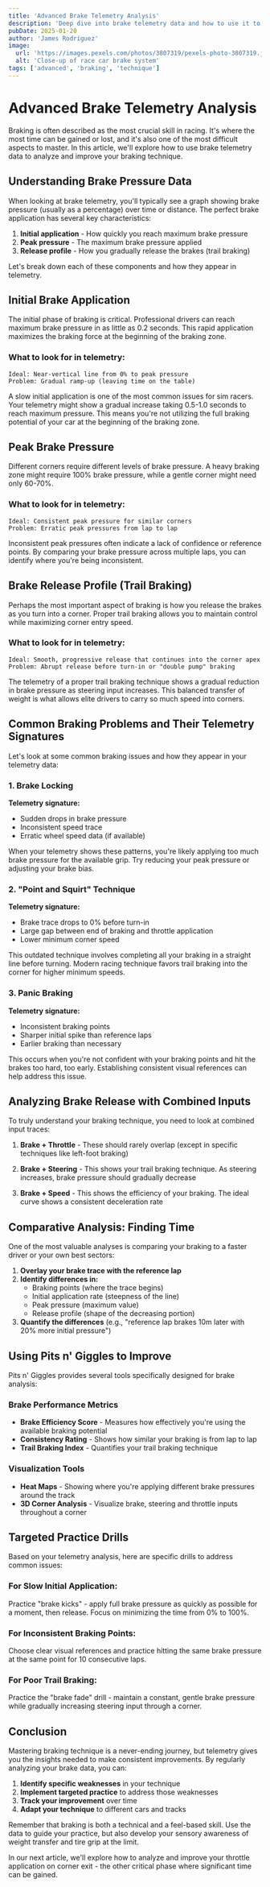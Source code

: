 ```yaml
---
title: 'Advanced Brake Telemetry Analysis'
description: 'Deep dive into brake telemetry data and how to use it to perfect your braking technique in sim racing.'
pubDate: 2025-01-20
author: 'James Rodriguez'
image:
  url: 'https://images.pexels.com/photos/3807319/pexels-photo-3807319.jpeg?auto=compress&cs=tinysrgb&w=1260&h=750&dpr=2'
  alt: 'Close-up of race car brake system'
tags: ['advanced', 'braking', 'technique']
---
```


# Advanced Brake Telemetry Analysis

Braking is often described as the most crucial skill in racing. It's where the most time can be gained or lost, and it's also one of the most difficult aspects to master. In this article, we'll explore how to use brake telemetry data to analyze and improve your braking technique.

## Understanding Brake Pressure Data

When looking at brake telemetry, you'll typically see a graph showing brake pressure (usually as a percentage) over time or distance. The perfect brake application has several key characteristics:

1. **Initial application** - How quickly you reach maximum brake pressure
2. **Peak pressure** - The maximum brake pressure applied
3. **Release profile** - How you gradually release the brakes (trail braking)

Let's break down each of these components and how they appear in telemetry.

## Initial Brake Application

The initial phase of braking is critical. Professional drivers can reach maximum brake pressure in as little as 0.2 seconds. This rapid application maximizes the braking force at the beginning of the braking zone.

### What to look for in telemetry:

```
Ideal: Near-vertical line from 0% to peak pressure
Problem: Gradual ramp-up (leaving time on the table)
```

A slow initial application is one of the most common issues for sim racers. Your telemetry might show a gradual increase taking 0.5-1.0 seconds to reach maximum pressure. This means you're not utilizing the full braking potential of your car at the beginning of the braking zone.

## Peak Brake Pressure

Different corners require different levels of brake pressure. A heavy braking zone might require 100% brake pressure, while a gentle corner might need only 60-70%.

### What to look for in telemetry:

```
Ideal: Consistent peak pressure for similar corners
Problem: Erratic peak pressures from lap to lap
```

Inconsistent peak pressures often indicate a lack of confidence or reference points. By comparing your brake pressure across multiple laps, you can identify where you're being inconsistent.

## Brake Release Profile (Trail Braking)

Perhaps the most important aspect of braking is how you release the brakes as you turn into a corner. Proper trail braking allows you to maintain control while maximizing corner entry speed.

### What to look for in telemetry:

```
Ideal: Smooth, progressive release that continues into the corner apex
Problem: Abrupt release before turn-in or "double pump" braking
```

The telemetry of a proper trail braking technique shows a gradual reduction in brake pressure as steering input increases. This balanced transfer of weight is what allows elite drivers to carry so much speed into corners.

## Common Braking Problems and Their Telemetry Signatures

Let's look at some common braking issues and how they appear in your telemetry data:

### 1. Brake Locking

**Telemetry signature:**
- Sudden drops in brake pressure
- Inconsistent speed trace
- Erratic wheel speed data (if available)

When your telemetry shows these patterns, you're likely applying too much brake pressure for the available grip. Try reducing your peak pressure or adjusting your brake bias.

### 2. "Point and Squirt" Technique

**Telemetry signature:**
- Brake trace drops to 0% before turn-in
- Large gap between end of braking and throttle application
- Lower minimum corner speed

This outdated technique involves completing all your braking in a straight line before turning. Modern racing technique favors trail braking into the corner for higher minimum speeds.

### 3. Panic Braking

**Telemetry signature:**
- Inconsistent braking points
- Sharper initial spike than reference laps
- Earlier braking than necessary

This occurs when you're not confident with your braking points and hit the brakes too hard, too early. Establishing consistent visual references can help address this issue.

## Analyzing Brake Release with Combined Inputs

To truly understand your braking technique, you need to look at combined input traces:

1. **Brake + Throttle** - These should rarely overlap (except in specific techniques like left-foot braking)

2. **Brake + Steering** - This shows your trail braking technique. As steering increases, brake pressure should gradually decrease

3. **Brake + Speed** - This shows the efficiency of your braking. The ideal curve shows a consistent deceleration rate

## Comparative Analysis: Finding Time

One of the most valuable analyses is comparing your braking to a faster driver or your own best sectors:

1. **Overlay your brake trace with the reference lap**
2. **Identify differences in:**
   - Braking points (where the trace begins)
   - Initial application rate (steepness of the line)
   - Peak pressure (maximum value)
   - Release profile (shape of the decreasing portion)
3. **Quantify the differences** (e.g., "reference lap brakes 10m later with 20% more initial pressure")

## Using Pits n' Giggles to Improve

Pits n' Giggles provides several tools specifically designed for brake analysis:

### Brake Performance Metrics

- **Brake Efficiency Score** - Measures how effectively you're using the available braking potential
- **Consistency Rating** - Shows how similar your braking is from lap to lap
- **Trail Braking Index** - Quantifies your trail braking technique

### Visualization Tools

- **Heat Maps** - Showing where you're applying different brake pressures around the track
- **3D Corner Analysis** - Visualize brake, steering and throttle inputs throughout a corner

## Targeted Practice Drills

Based on your telemetry analysis, here are specific drills to address common issues:

### For Slow Initial Application:
Practice "brake kicks" - apply full brake pressure as quickly as possible for a moment, then release. Focus on minimizing the time from 0% to 100%.

### For Inconsistent Braking Points:
Choose clear visual references and practice hitting the same brake pressure at the same point for 10 consecutive laps.

### For Poor Trail Braking:
Practice the "brake fade" drill - maintain a constant, gentle brake pressure while gradually increasing steering input through a corner.

## Conclusion

Mastering braking technique is a never-ending journey, but telemetry gives you the insights needed to make consistent improvements. By regularly analyzing your brake data, you can:

1. **Identify specific weaknesses** in your technique
2. **Implement targeted practice** to address those weaknesses
3. **Track your improvement** over time
4. **Adapt your technique** to different cars and tracks

Remember that braking is both a technical and a feel-based skill. Use the data to guide your practice, but also develop your sensory awareness of weight transfer and tire grip at the limit.

In our next article, we'll explore how to analyze and improve your throttle application on corner exit - the other critical phase where significant time can be gained.